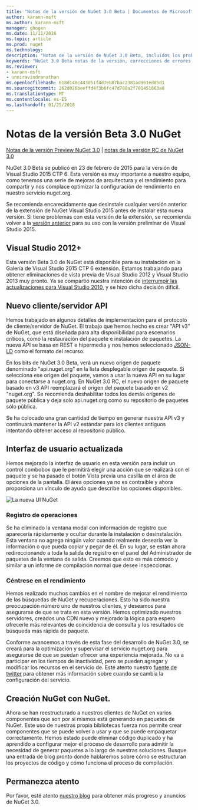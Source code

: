 ```yaml
---
title: "Notas de la versión de NuGet 3.0 Beta | Documentos de Microsoft"
author: karann-msft
ms.author: karann-msft
manager: ghogen
ms.date: 11/11/2016
ms.topic: article
ms.prod: nuget
ms.technology: 
description: "Notas de la versión de NuGet 3.0 Beta, incluidos los problemas conocidos, correcciones de errores, las funciones agregadas y dcr."
keywords: "NuGet 3.0 Beta notas de la versión, correcciones de errores, problemas, conocidos agregan características, DCR"
ms.reviewer:
- karann-msft
- unniravindranathan
ms.openlocfilehash: 618d140c443d51f4d7eb87bac2381ad961ed85d1
ms.sourcegitcommit: 262d026beeffd4f3b6fc47d780a2f701451663a8
ms.translationtype: MT
ms.contentlocale: es-ES
ms.lasthandoff: 01/25/2018
---
```

# <a name="nuget-30-beta-release-notes"></a>Notas de la versión Beta 3.0 NuGet

[Notas de la versión Preview NuGet 3.0](../release-notes/nuget-3.0-preview.md) | [notas de la versión RC de NuGet 3.0](../release-notes/nuget-3.0-rc.md)

NuGet 3.0 Beta se publicó en 23 de febrero de 2015 para la versión de Visual Studio 2015 CTP 6. Esta versión es muy importante a nuestro equipo, como tenemos una serie de mejoras de arquitectura y el rendimiento para compartir y nos complace optimizar la configuración de rendimiento en nuestro servicio nuget.org.

Se recomienda encarecidamente que desinstale cualquier versión anterior de la extensión de NuGet Visual Studio 2015 antes de instalar esta nueva versión.  Si tiene problemas con esta versión de la extensión, se recomienda volver a la [versión anterior](http://nuget.codeplex.com/downloads/get/909582) para su uso con la versión preliminar de Visual Studio 2015.

## <a name="visual-studio-2012"></a>Visual Studio 2012+

Esta versión Beta 3.0 de NuGet está disponible para su instalación en la Galería de Visual Studio 2015 CTP 6 extensión. Estamos trabajando para obtener eliminaciones de vista previa de Visual Studio 2012 y Visual Studio 2013 muy pronto. Ya se compartió nuestra intención de [interrumpir las actualizaciones para Visual Studio 2010](http://blog.nuget.org/20141002/visual-studio-2010.html), y se hizo dicha decisión difícil.

## <a name="new-clientserver-api"></a>Nuevo cliente/servidor API

Hemos trabajado en algunos detalles de implementación para el protocolo de cliente/servidor de NuGet. El trabajo que hemos hecho es crear "API v3" de NuGet, que está diseñada para alta disponibilidad para escenarios críticos, como la restauración del paquete e instalación de paquetes. La nueva API se basa en REST e hipermedia y nos hemos seleccionado [JSON-LD](http://json-ld.org) como el formato del recurso.

En los bits de NuGet 3.0 Beta, verá un nuevo origen de paquete denominado "api.nuget.org" en la lista desplegable origen de paquete.   Si selecciona ese origen del paquete, vamos a usar la nueva API en su lugar para conectarse a nuget.org. En NuGet 3.0 RC, el nuevo origen de paquete basado en v3 API reemplazará el origen del paquete basado en v2 "nuget.org".  Se recomienda deshabilitar todos los demás orígenes de paquete pública y deja solo api.nuget.org como su repositorio de paquetes sólo pública.

Se ha colocado una gran cantidad de tiempo en generar nuestra API v3 y continuará mantener la API v2 estándar para los clientes antiguos intentando obtener acceso al repositorio público.

## <a name="updated-ui"></a>Interfaz de usuario actualizada

Hemos mejorado la interfaz de usuario en esta versión para incluir un control combobox que le permitirá elegir una acción que se realizará con el paquete y se ha pasado el botón Vista previa una casilla en el área de opciones de la pantalla.  El área opciones ya no es contraíble y ahora proporciona un vínculo de ayuda que describe las opciones disponibles.

![La nueva UI NuGet](./media/NuGet-3.0-Beta/updated-ui.png)


### <a name="operation-logging"></a>Registro de operaciones

Se ha eliminado la ventana modal con información de registro que aparecería rápidamente y ocultar durante la instalación o desinstalación.  Esta ventana no agrega ningún valor cuando realmente desearía ver la información o que pueda copiar y pegar de él.  En su lugar, se están ahora redireccionando a toda la salida de registro en el panel del Administrador de paquetes de la ventana de salida.  Creemos que esto es más cómodo y similar a un informe de compilación normal que desee inspeccionar.


### <a name="focus-on-performance"></a>Céntrese en el rendimiento

Hemos realizado muchos cambios en el nombre de mejorar el rendimiento de las búsquedas de NuGet y recuperaciones.  Esto ha sido nuestra preocupación número uno de nuestros clientes, y deseamos para asegurarse de que se trata en esta versión.  Hemos optimizado nuestros servidores, creados una CDN nuevo y mejorado la lógica para espero ofrecerle más relevantes de coincidencia de consulta y los resultados de búsqueda más rápida de paquete.

Conforme avancemos a través de esta fase del desarrollo de NuGet 3.0, se creará para la optimización y supervisar el servicio nuget.org para asegurarse de que se puedan ofrecer una experiencia mejorada.  No va a participar en los tiempos de inactividad, pero se pueden agregar y modificar los recursos en el servicio de.  Esté atento nuestro [fuente de twitter](http://twitter.com/nuget) para obtener más información sobre cuando se cambia la configuración del servicio.

## <a name="building-nuget-with-nuget"></a>Creación NuGet con NuGet.

Ahora se han reestructurado a nuestros clientes de NuGet en varios componentes que son por sí mismos está generando en paquetes de NuGet. Este uso de nuestras propia bibliotecas fuerza nos permite crear componentes que se puede volver a usar y que se puede empaquetar correctamente.  Hemos estado puede eliminar código duplicado y ha aprendido a configurar mejor el proceso de desarrollo para admitir la necesidad de generar paquetes a lo largo de nuestras soluciones.  Busque una entrada de blog pronto donde hablaremos sobre cómo se estructuran los proyectos de código y cómo funciona el proceso de compilación.

## <a name="stay-tuned"></a>Permanezca atento

Por favor, esté atento [nuestro blog](http://blog.nuget.org) para obtener más progreso y anuncios de NuGet 3.0.
